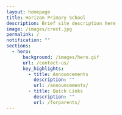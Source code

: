 ```yaml
---
layout: homepage
title: Horizon Primary School
description: Brief site description here
image: /images/crest.jpg
permalink: /
notification: ""
sections:
  - hero:
      background: /images/hero.gif
      url: /contact-us/
      key_highlights:
        - title: Announcements
          description: ""
          url: /announcements/
        - title: Quick Links
          description: ""
          url: /forparents/
---
```

